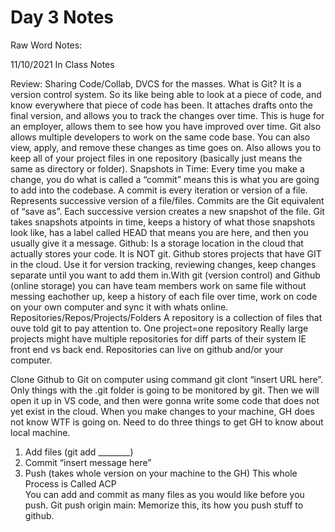 # Day 3 Notes


Raw Word Notes: 

11/10/2021 In Class Notes

Review: 
Sharing Code/Collab, DVCS for the masses. 
What is Git? It is a version control system. So its like being able to look at a piece of code, and know everywhere that piece of code has been. It attaches drafts onto the final version, and allows you to track the changes over time. This is huge for an employer, allows them to see how you have improved over time. Git also allows multiple developers to work on the same code base. You can also view, apply, and remove these changes as time goes on. Also allows you to keep all of your project files in one repository (basically just means the same as directory or folder). 
Snapshots in Time: Every time you make a change, you do what is called a “commit” means this is what you are going to add into the codebase. A commit is every iteration or version of a file. Represents successive version of a file/files. Commits are the Git equivalent of “save as”. Each successive version creates a new snapshot of the file. Git takes snapshots atpoints in time, keeps a history of what those snapshots look like, has a label called HEAD that means you are here, and then you usually give it a message. 
Github: Is a storage location in the cloud that actually stores your code. It is NOT git. Github stores projects that have GIT in the cloud. Use it for version tracking, reviewing changes, keep changes separate until you want to add them in.With git (version control) and Github (online storage) you can have team members work on same file without messing eachother up, keep a history of each file over time, work on code on your own computer and sync it with whats online. 
Repositories/Repos/Projects/Folders
	A repository is a collection of files that ouve told git to pay attention to. One project=one repository
Really large projects might have multiple repositories for diff parts of their system IE front end vs back end. Repositories can live on github and/or your computer. 

Clone Github to Git on computer using command git clont “insert URL here”. Only things with the .git folder is going to be monitored by git. Then we will open it up in VS code, and then were gonna write some code that does not yet exist in the cloud. When you make changes to your machine, GH does not know WTF is going on. Need to do three things to get GH to know about local machine. 
1.	Add files (git add ________)
2.	Commit “insert message here” 
3.	Push (takes whole version on your machine to the GH) 
This whole Process is Called ACP	
You can add and commit as many files as you would like before you push. 
Git push origin main: Memorize this, its how you push stuff to github. 


